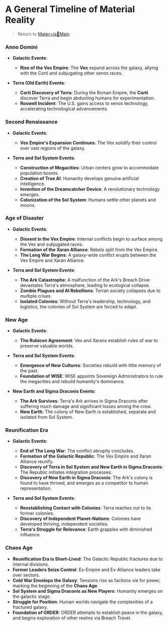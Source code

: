 # A General Timeline of Material Reality
> Return to [Mater=ia🌌Main](Mater=ia🌌Main.md)

### Anno Domini

- **Galactic Events**:
    
    - **Rise of the Vex Empire**: The **Vex** expand across the galaxy, allying with the Corti and subjugating other xenos races.

- **Terra (Old Earth) Events**:
    
    - **Corti Discovery of Terra**: During the Roman Empire, the **Corti** discover Terra and begin abducting humans for experimentation.
    - **Roswell Incident**: The U.S. gains access to xenos technology, accelerating technological advancements.


### Second Renaissance

- **Galactic Events**:
    
    - **Vex Empire's Expansion Continues**: The Vex solidify their control over vast regions of the galaxy.
	
- **Terra and Sol System Events**:
	- **Construction of Megacities**: Urban centers grow to accommodate population booms.
	- **Creation of True AI**: Humanity develops genuine artificial intelligence.
	- **Invention of the Dreamcatcher Device**: A revolutionary technology emerges.
	- **Colonization of the Sol System**: Humans settle other planets and moons.


### Age of Disaster

- **Galactic Events**:
	
    - **Dissent in the Vex Empire**: Internal conflicts begin to surface among the Vex and subjugated races.
    - **Formation of the Xaran Alliance**: Rebels split from the Vex Empire.
    - **The Long War Begins**: A galaxy-wide conflict erupts between the Vex Empire and Xaran Alliance.
    
- **Terra and Sol System Events**:
    
    - **The Ark Catastrophe**: A malfunction of the Ark's Breach Drive devastates Terra's atmosphere, leading to ecological collapse.
	- **Zombie Plagues and AI Rebellions**: Terran society collapses due to multiple crises.
	- **Isolated Colonies**: Without Terra's leadership, technology, and logistics, the colonies of Sol System are forced to adapt.


### New Age

- **Galactic Events**:
    
    - **The Rubicon Agreement**: Vex and Xarans establish rules of war to preserve valuable worlds.
	
- **Terra and Sol System Events**:
    
    - **Emergence of New Cultures**: Societies rebuild with little memory of the past.
    - **Foundation of WISE**: WISE appoints Sovereign Administrators to rule the megacities and rebuild humanity's dominance.
	
-  **New Earth and Sigma Draconis Events**:
	- **The Ark Survives**: Terra's Ark arrives in Sigma Draconis after suffering much damage and significant losses among the crew.
	- **New Earth**: The colony of New Earth is established, separate and isolated from Sol System.


### Reunification Era


- **Galactic Events**:
    
    - **End of The Long War**: The conflict abruptly concludes.
    - **Formation of the Galactic Republic**: The Vex Empire and Xaran Alliance reunify.
    - **Discovery of Terra in Sol System and New Earth in Sigma Draconis**: The Republic initiates integration processes.
    - **Discovery of New Earth in Sigma Draconis**: The Ark's colony is found to have thrived, and emerges as a competitor to human representation.
    
 - **Terra and Sol System Events**:
    
    - **Reestablishing Contact with Colonies**: Terra reaches out to its former colonies.
    - **Discovery of Independent Planet-Nations**: Colonies have developed thriving, independent societies.
    - **Terra's Struggle for Relevance**: Earth grapples with diminished influence.

### Chaos Age


 - **Reunification Era is Short-Lived**: The Galactic Republic fractures due to internal divisions.
  - **Former Leaders Seize Control**: Ex-Empire and Ex-Alliance leaders take over sectors.
- **Cold War Envelops the Galaxy**: Tensions rise as factions vie for power, marking the beginning of the **Chaos Age**.
- **Sol System and Sigma Draconis as New Players**: Humanity emerges on the galactic stage.
- **Struggle for Position**: Human worlds navigate the complexities of a fractured galaxy.
- **Foundation of ORDER**: ORDER attempts to establish peace in the galaxy, and begins exploration of other realms via Breach Travel.
